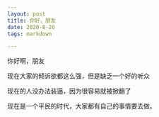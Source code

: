```yaml
---
layout: post
title: 你好，朋友
date: 2020-8-20
tags: markdown    

---
```


你好啊，朋友

现在大家的倾诉欲都这么强，但是缺乏一个好的听众

现在的人没办法装逼，因为很容易就被掀翻了

现在是一个平民的时代，大家都有自己的事情要去做。

